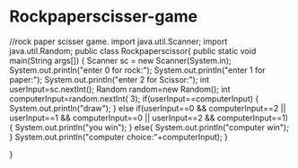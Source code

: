 # Rockpaperscisser-game
//rock paper scisser game.
import java.util.Scanner;
import java.util.Random; 
public class Rockpaperscissor{
    public static void main(String args[])
    {
       Scanner sc = new Scanner(System.in);
       System.out.println("enter 0 for rock:");
       System.out.println("enter 1 for paper:");
       System.out.println("enter 2 for Scissor:");
       int userInput=sc.nextInt();
       Random random=new Random();
       int computerInput=random.nextInt( 3);
       if(userInput==computerInput)
       {
        System.out.println("draw");
       }
       else if(userInput==0 && computerInput==2 || userInput==1 && computerInput==0 || userInput==2 && computerInput==1)
       {
        System.out.println("you win");
       }
       else{
        System.out.println("computer win");
       }
       System.out.println("computer choice:"+computerInput);
    }
    
}
